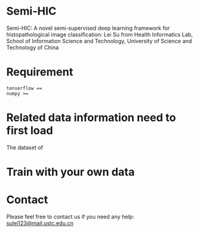 # Semi-HIC
Semi-HIC: A novel semi-supervised deep learning framework for histopathological image classification: Lei Su from Health Informatics Lab, School of Information Science and Technology, University of Science and Technology of China

# Requirement
    tenserflow == 
    numpy >= 

# Related data information need to first load
The dataset of 

# Train with your own data

# Contact
Please feel free to contact us if you need any help: sulei123@mail.ustc.edu.cn

